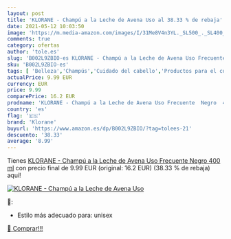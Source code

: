 ```yaml
---
layout: post
title: 'KLORANE - Champú a la Leche de Avena Uso al 38.33 % de rebaja'
date: 2021-05-12 10:03:50
image: 'https://m.media-amazon.com/images/I/31Me8V4n3YL._SL500_._SL400_.jpg'
comments: true
category: ofertas
author: 'tole.es'
slug: 'B002L9ZBIO-es KLORANE - Champú a la Leche de Avena Uso Frecuente Negro...'
sku: 'B002L9ZBIO-es'
tags: [ 'Belleza','Champús','Cuidado del cabello','Productos para el cuidado del cabello','Salud y cuidado personal','champú','klorane', ]
actualPrice: 9.99 EUR
currency: EUR
price: 9.99
comparePrice: 16.2 EUR
prodname: 'KLORANE - Champú a la Leche de Avena Uso Frecuente  Negro  400 ml'
country: 'es'
flag: '🇪🇸'
brand: 'Klorane'
buyurl: 'https://www.amazon.es/dp/B002L9ZBIO/?tag=tolees-21'
descuento: '38.33'
average: '8.99'
---
```


Tienes [KLORANE - Champú a la Leche de Avena Uso Frecuente  Negro  400 ml](https://www.amazon.es/dp/B002L9ZBIO/?tag=tolees-21) con precio final de  9.99 EUR (original: 16.2 EUR) (38.33 %  de rebaja) aqui!

[![KLORANE - Champú a la Leche de Avena Uso](https://m.media-amazon.com/images/I/31Me8V4n3YL._SL500_._SL400_.jpg)](https://www.amazon.es/dp/B002L9ZBIO/?tag=tolees-21)

🔎:

- Estilo más adecuado para: unisex

[🛒 Comprar!!!](https://www.amazon.es/dp/B002L9ZBIO/?tag=tolees-21)
